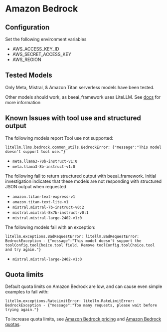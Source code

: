 # Amazon Bedrock

## Configuration

Set the following environment variables

* AWS_ACCESS_KEY_ID
* AWS_SECRET_ACCESS_KEY
* AWS_REGION

## Tested Models

Only Meta, Mistral, & Amazon Titan serverless models have been tested.

Other models should work, as beeai_framework uses LiteLLM. See [docs](https://docs.litellm.ai/docs/providers/bedrock) for more information

## Known Issues with tool use and structured output

The following models report Tool use not supported:

```text
litellm.llms.bedrock.common_utils.BedrockError: {"message":"This model doesn't support tool use."}
```

* `meta.llama3-70b-instruct-v1:0`
* `meta.llama3-8b-instruct-v1:0`

The following fail to return structured output with beeai_framework. Initial investigation indicates that these models are not responding with structured JSON output when requested

* `amazon.titan-text-express-v1`
* `amazon.titan-text-lite-v1`
* `mistral.mistral-7b-instruct-v0:2`
* `mistral.mixtral-8x7b-instruct-v0:1`
* `mistral.mistral-large-2402-v1:0`

The following models fail with an exception:

```text
litellm.exceptions.BadRequestError: litellm.BadRequestError: BedrockException - {"message":"This model doesn't support the toolConfig.toolChoice.tool field. Remove toolConfig.toolChoice.tool and try again."}
```

* `mistral.mistral-large-2402-v1:0`

## Quota limits

Default quota limits on Amazon Bedrock are low, and can cause even
simple examples to fail with:

```text
litellm.exceptions.RateLimitError: litellm.RateLimitError: BedrockException - {"message":"Too many requests, please wait before trying again."}
```

To increase quota limits, see [Amazon Bedrock pricing](https://aws.amazon.com/bedrock/pricing/) and
[Amazon Bedrock quotas](https://docs.aws.amazon.com/bedrock/latest/userguide/quotas.html).